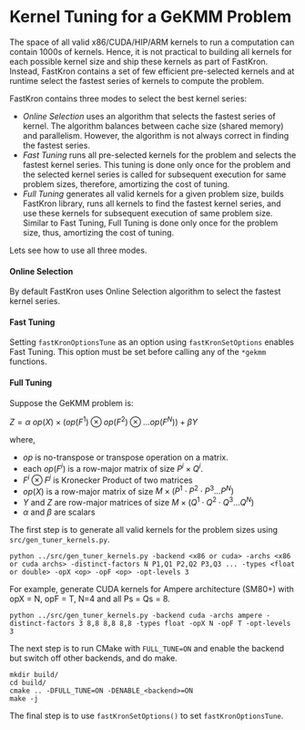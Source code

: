 # Kernel Tuning for a GeKMM Problem
 
The space of all valid x86/CUDA/HIP/ARM kernels to run a computation can contain 1000s of kernels.
Hence, it is not practical to building all kernels for each possible kernel size and ship these kernels as part of FastKron.
Instead, FastKron contains a set of few efficient pre-selected kernels and at runtime select the fastest series of kernels to compute the problem. 

FastKron contains three modes to select the best kernel series:
* *Online Selection* uses an algorithm that selects the fastest series of kernel. The algorithm balances between cache size (shared memory) and parallelism. However, the algorithm is not always correct in finding the fastest series.
* *Fast Tuning* runs all pre-selected kernels for the problem and selects the fastest kernel series. This tuning is done only once for the problem and the selected kernel series is called for subsequent execution for same problem sizes, therefore, amortizing the cost of tuning.
* *Full Tuning* generates all valid kernels for a given problem size, builds FastKron library, runs all kernels to find the fastest kernel series, and use these kernels for subsequent execution of same problem size. Similar to Fast Tuning, Full Tuning is done only once for the problem size, thus, amortizing the cost of tuning.

Lets see how to use all three modes.

#### Online Selection

By default FastKron uses Online Selection algorithm to select the fastest kernel series.

#### Fast Tuning

Setting `fastKronOptionsTune` as an option using `fastKronSetOptions` enables Fast Tuning.
This option must be set before calling any of the `*gekmm` functions.

#### Full Tuning

Suppose the GeKMM problem is:

$Z = \alpha ~ op(X) \times \left (op(F^1) \otimes op(F^2) \otimes \dots op(F^N) \right) + \beta Y$

where,
* $op$ is no-transpose or transpose operation on a matrix.
* each $op(F^i)$ is a row-major matrix of size $P^i \times Q^i$.
* $F^i \otimes F^j$ is Kronecker Product of two matrices
* $op(X)$ is a row-major matrix of size $M \times \left(P^1 \cdot P^2 \cdot P^3 \dots P^N \right)$
* $Y$ and $Z$ are row-major matrices of size $M \times \left(Q^1 \cdot Q^2 \cdot Q^3 \dots Q^N \right)$
* $\alpha$ and $\beta$ are scalars

The first step is to generate all valid kernels for the problem sizes using `src/gen_tuner_kernels.py`.

```
python ../src/gen_tuner_kernels.py -backend <x86 or cuda> -archs <x86 or cuda archs> -distinct-factors N P1,Q1 P2,Q2 P3,Q3 ... -types <float or double> -opX <op> -opF <op> -opt-levels 3
```

For example, generate CUDA kernels for Ampere architecture (SM80+) with opX = N, opF = T, N=4 and all Ps = Qs = 8.

```
python ../src/gen_tuner_kernels.py -backend cuda -archs ampere -distinct-factors 3 8,8 8,8 8,8 -types float -opX N -opF T -opt-levels 3
```

The next step is to run CMake with `FULL_TUNE=ON` and enable the backend but switch off other backends, and do make.

```
mkdir build/
cd build/
cmake .. -DFULL_TUNE=ON -DENABLE_<backend>=ON
make -j
```

The final step is to use `fastKronSetOptions()` to set `fastKronOptionsTune`.